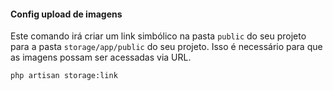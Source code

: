 #### Config upload de imagens


Este comando irá criar um link simbólico na pasta `public` do seu projeto para a pasta
`storage/app/public` do seu projeto. Isso é necessário para que as imagens possam
ser acessadas via URL.

```bash
php artisan storage:link
```
